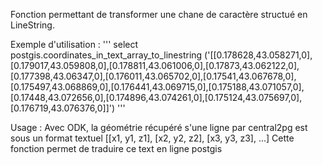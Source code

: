 Fonction permettant de transformer une chane de caractère structué en LineString.

Exemple d'utilisation :
'''
select postgis.coordinates_in_text_array_to_linestring ('[[0.178628,43.058271,0],[0.179017,43.059808,0],[0.178811,43.061006,0],[0.17873,43.062122,0],[0.177398,43.06347,0],[0.176011,43.065702,0],[0.17541,43.067678,0],[0.175497,43.068869,0],[0.176441,43.069715,0],[0.175188,43.071057,0],[0.17448,43.072656,0],[0.174896,43.074261,0],[0.175124,43.075697,0],[0.176719,43.076376,0]]')
'''

Usage : 
Avec ODK, la géométrie récupéré s'une ligne par central2pg est sous un format textuel [[x1, y1, z1], [x2, y2, z2], [x3, y3, z3], ...]
Cette fonction permet de traduire ce text en ligne postgis
